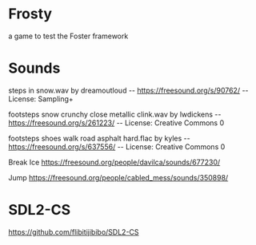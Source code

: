 # Frosty
a game to test the Foster framework

# Sounds

steps in snow.wav by dreamoutloud -- https://freesound.org/s/90762/ -- License: Sampling+

footsteps snow crunchy close metallic clink.wav by lwdickens -- https://freesound.org/s/261223/ -- License: Creative Commons 0

footsteps shoes walk road asphalt hard.flac by kyles -- https://freesound.org/s/637556/ -- License: Creative Commons 0

Break Ice https://freesound.org/people/davilca/sounds/677230/

Jump https://freesound.org/people/cabled_mess/sounds/350898/

# SDL2-CS
https://github.com/flibitijibibo/SDL2-CS
